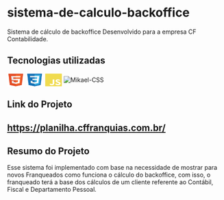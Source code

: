 # sistema-de-calculo-backoffice
Sistema de cálculo de backoffice Desenvolvido para a empresa CF Contabilidade.

## Tecnologias utilizadas  

<img align="center" alt="Mikael-HTML" height="30" width="40" src="https://raw.githubusercontent.com/devicons/devicon/master/icons/html5/html5-original.svg"> <img align="center" alt="Mikael-CSS" height="30" width="40" src="https://raw.githubusercontent.com/devicons/devicon/master/icons/css3/css3-original.svg"> <img align="center" alt="Mikael-Js" height="30" width="40" src="https://raw.githubusercontent.com/devicons/devicon/master/icons/javascript/javascript-plain.svg"> <img align="center" alt="Mikael-CSS" height="30" width="40" src="https://cdn.jsdelivr.net/gh/devicons/devicon/icons/php/php-original.svg">

 ## Link do Projeto 

 ## https://planilha.cffranquias.com.br/

 ## Resumo do Projeto 

 Esse sistema foi implementado com base na necessidade de mostrar para novos Franqueados como funciona o cálculo do backoffice, com isso, o franqueado terá a base dos cálculos de um cliente referente ao Contábil, Fiscal e Departamento Pessoal. 
